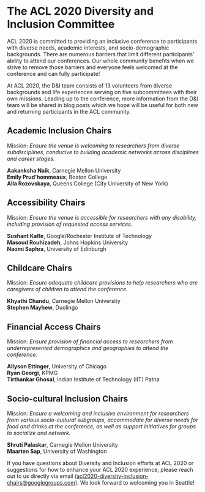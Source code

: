 # The ACL 2020 Diversity and Inclusion Committee
ACL 2020 is committed to providing an inclusive conference to participants with diverse needs, academic interests, and socio-demographic backgrounds. There are numerous barriers that limit different participants’ ability to attend our conferences. Our whole community benefits when we strive to remove those barriers and everyone feels welcomed at the conference and can fully participate!

At ACL 2020, the D&amp;I team consists of 13 volunteers from diverse backgrounds and life experiences serving on five subcommittees with their own missions. Leading up to the conference, more information from the D&I team will be shared in blog posts which we hope will be useful for both new and returning participants in the ACL community.
 
<h2>Academic Inclusion Chairs</h2>
Mission: <i>Ensure the venue is welcoming to researchers from diverse subdisciplines, conducive to building academic networks across disciplines and career stages.</i>

<b>Aakanksha Naik</b>, Carnegie Mellon University <br/>
<b>Emily Prud’hommeaux</b>, Boston College <br/>
<b>Alla Rozovskaya</b>, Queens College (City University of New York) 

<h2>Accessibility Chairs</h2>
Mission: <i>Ensure the venue is accessible for researchers with any disability, including provision of requested access services.</i>

<b>Sushant Kafle</b>, Google/Rochester Institute of Technology <br/>
<b>Masoud Rouhizadeh</b>, Johns Hopkins University <br/>
<b>Naomi Saphra</b>, University of Edinburgh <br/>

<h2>Childcare Chairs</h2>
Mission: <i>Ensure adequate childcare provisions to help researchers who are caregivers of children to attend the conference.</i>

<b>Khyathi Chandu</b>, Carnegie Mellon University <br/>
<b>Stephen Mayhew</b>, Duolingo

<h2>Financial Access Chairs </h2>
Mission: <i>Ensure provision of financial access to researchers from underrepresented demographics and geographies to attend the conference.</i>

<b>Allyson Ettinger</b>, University of Chicago <br/>
<b>Ryan Georgi</b>, KPMG <br/>
<b>Tirthankar Ghosal</b>, Indian Institute of Technology (IIT) Patna

<h2>Socio-cultural Inclusion Chairs</h2>
Mission: <i>Ensure a welcoming and inclusive environment for researchers from various socio-cultural subgroups, accommodate for diverse needs for food and drinks at the conference, as well as support initiatives for groups to socialize and network.</i>

<b>Shruti Palaskar</b>, Carnegie Mellon University <br/>
<b>Maarten Sap</b>, University of Washington <br/>


If you have questions about Diversity and Inclusion efforts at ACL 2020 or suggestions for how to enhance your ACL 2020 experience, please reach out to us directly via email ([acl2020-diversity-inclusion-chairs@googlegroups.com](mailto:acl2020-diversity-inclusion-chairs@googlegroups.com)). We look forward to welcoming you in Seattle!
